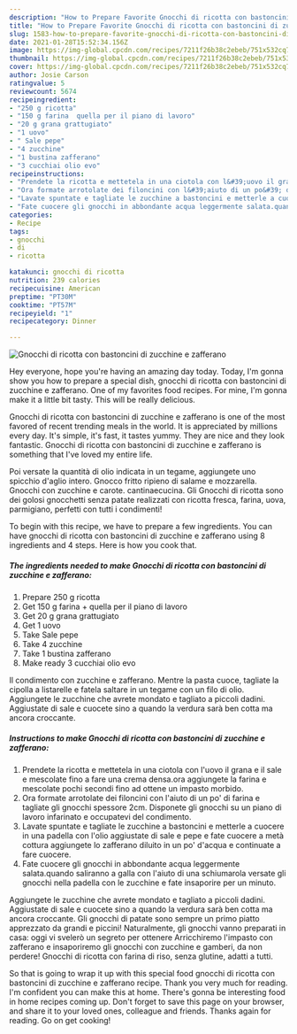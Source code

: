 ```yaml
---
description: "How to Prepare Favorite Gnocchi di ricotta con bastoncini di zucchine e zafferano"
title: "How to Prepare Favorite Gnocchi di ricotta con bastoncini di zucchine e zafferano"
slug: 1583-how-to-prepare-favorite-gnocchi-di-ricotta-con-bastoncini-di-zucchine-e-zafferano
date: 2021-01-28T15:52:34.156Z
image: https://img-global.cpcdn.com/recipes/7211f26b38c2ebeb/751x532cq70/gnocchi-di-ricotta-con-bastoncini-di-zucchine-e-zafferano-recipe-main-photo.jpg
thumbnail: https://img-global.cpcdn.com/recipes/7211f26b38c2ebeb/751x532cq70/gnocchi-di-ricotta-con-bastoncini-di-zucchine-e-zafferano-recipe-main-photo.jpg
cover: https://img-global.cpcdn.com/recipes/7211f26b38c2ebeb/751x532cq70/gnocchi-di-ricotta-con-bastoncini-di-zucchine-e-zafferano-recipe-main-photo.jpg
author: Josie Carson
ratingvalue: 5
reviewcount: 5674
recipeingredient:
- "250 g ricotta"
- "150 g farina  quella per il piano di lavoro"
- "20 g grana grattugiato"
- "1 uovo"
- " Sale pepe"
- "4 zucchine"
- "1 bustina zafferano"
- "3 cucchiai olio evo"
recipeinstructions:
- "Prendete la ricotta e mettetela in una ciotola con l&#39;uovo il grana e il sale e mescolate fino a fare una crema densa.ora aggiungete la farina e mescolate pochi secondi fino ad ottene un impasto morbido."
- "Ora formate arrotolate dei filoncini con l&#39;aiuto di un po&#39; di farina e tagliate gli gnocchi spessore 2cm. Disponete gli gnocchi su un piano di lavoro infarinato e occupatevi del condimento."
- "Lavate spuntate e tagliate le zucchine a bastoncini e metterle a cuocere in una padella con l&#39;olio aggiustate di sale e pepe e fate cuocere a metà cottura aggiungete lo zafferano diluito in un po&#39; d&#39;acqua e continuate a fare cuocere."
- "Fate cuocere gli gnocchi in abbondante acqua leggermente salata.quando saliranno a galla con l&#39;aiuto di una schiumarola versate gli gnocchi nella padella con le zucchine e fate insaporire per un minuto."
categories:
- Recipe
tags:
- gnocchi
- di
- ricotta

katakunci: gnocchi di ricotta 
nutrition: 239 calories
recipecuisine: American
preptime: "PT30M"
cooktime: "PT57M"
recipeyield: "1"
recipecategory: Dinner

---
```



![Gnocchi di ricotta con bastoncini di zucchine e zafferano](https://img-global.cpcdn.com/recipes/7211f26b38c2ebeb/751x532cq70/gnocchi-di-ricotta-con-bastoncini-di-zucchine-e-zafferano-recipe-main-photo.jpg)

Hey everyone, hope you're having an amazing day today. Today, I'm gonna show you how to prepare a special dish, gnocchi di ricotta con bastoncini di zucchine e zafferano. One of my favorites food recipes. For mine, I'm gonna make it a little bit tasty. This will be really delicious.

Gnocchi di ricotta con bastoncini di zucchine e zafferano is one of the most favored of recent trending meals in the world. It is appreciated by millions every day. It's simple, it's fast, it tastes yummy. They are nice and they look fantastic. Gnocchi di ricotta con bastoncini di zucchine e zafferano is something that I've loved my entire life.

Poi versate la quantità di olio indicata in un tegame, aggiungete uno spicchio d&#39;aglio intero. Gnocco fritto ripieno di salame e mozzarella. Gnocchi con zucchine e carote. cantinaecucina. Gli Gnocchi di ricotta sono dei golosi gnocchetti senza patate realizzati con ricotta fresca, farina, uova, parmigiano, perfetti con tutti i condimenti!


To begin with this recipe, we have to prepare a few ingredients. You can have gnocchi di ricotta con bastoncini di zucchine e zafferano using 8 ingredients and 4 steps. Here is how you cook that.

<!--inarticleads1-->

##### The ingredients needed to make Gnocchi di ricotta con bastoncini di zucchine e zafferano:

1. Prepare 250 g ricotta
1. Get 150 g farina + quella per il piano di lavoro
1. Get 20 g grana grattugiato
1. Get 1 uovo
1. Take  Sale pepe
1. Take 4 zucchine
1. Take 1 bustina zafferano
1. Make ready 3 cucchiai olio evo


Il condimento con zucchine e zafferano. Mentre la pasta cuoce, tagliate la cipolla a listarelle e fatela saltare in un tegame con un filo di olio. Aggiungete le zucchine che avrete mondato e tagliato a piccoli dadini. Aggiustate di sale e cuocete sino a quando la verdura sarà ben cotta ma ancora croccante. 

<!--inarticleads2-->

##### Instructions to make Gnocchi di ricotta con bastoncini di zucchine e zafferano:

1. Prendete la ricotta e mettetela in una ciotola con l&#39;uovo il grana e il sale e mescolate fino a fare una crema densa.ora aggiungete la farina e mescolate pochi secondi fino ad ottene un impasto morbido.
1. Ora formate arrotolate dei filoncini con l&#39;aiuto di un po&#39; di farina e tagliate gli gnocchi spessore 2cm. Disponete gli gnocchi su un piano di lavoro infarinato e occupatevi del condimento.
1. Lavate spuntate e tagliate le zucchine a bastoncini e metterle a cuocere in una padella con l&#39;olio aggiustate di sale e pepe e fate cuocere a metà cottura aggiungete lo zafferano diluito in un po&#39; d&#39;acqua e continuate a fare cuocere.
1. Fate cuocere gli gnocchi in abbondante acqua leggermente salata.quando saliranno a galla con l&#39;aiuto di una schiumarola versate gli gnocchi nella padella con le zucchine e fate insaporire per un minuto.


Aggiungete le zucchine che avrete mondato e tagliato a piccoli dadini. Aggiustate di sale e cuocete sino a quando la verdura sarà ben cotta ma ancora croccante. Gli gnocchi di patate sono sempre un primo piatto apprezzato da grandi e piccini! Naturalmente, gli gnocchi vanno preparati in casa: oggi vi svelerò un segreto per ottenere Arricchiremo l&#39;impasto con zafferano e insaporiremo gli gnocchi con zucchine e gamberi, da non perdere! Gnocchi di ricotta con farina di riso, senza glutine, adatti a tutti. 

So that is going to wrap it up with this special food gnocchi di ricotta con bastoncini di zucchine e zafferano recipe. Thank you very much for reading. I'm confident you can make this at home. There's gonna be interesting food in home recipes coming up. Don't forget to save this page on your browser, and share it to your loved ones, colleague and friends. Thanks again for reading. Go on get cooking!
